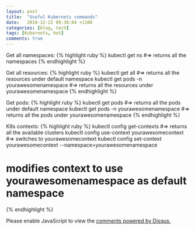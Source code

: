 ```yaml
---
layout: post
title:  "Useful Kubernets commands"
date:   2018-12-22 09:38:04 +1100
categories: [blog, tech]
tags: [Kubernets, hot]
comments: true
---
```

Get all namespaces:
{% highlight ruby %}
kubectl get ns
#=> returns all the namespaces
{% endhighlight %}

Get all resources:
{% highlight ruby %}
kubectl get all
#=> returns all the resources under default namespace
kubectl get pods -n yourawesomenamespace
#=> returns all the resources under yourawesomenamespace
{% endhighlight %}


Get pods:
{% highlight ruby %}
kubectl get pods
#=> returns all the pods under default namespace
kubectl get pods -n yourawesomenamespace
#=> returns all the pods under yourawesomenamespace
{% endhighlight %}


K8s contexts:
{% highlight ruby %}
kubectl config get-contexts
#=> returns all the available clusters
kubectl config use-context yourawesomecontext
#=> switches to yourawesomecontext
kubectl config set-context yourawesomecontext --namespace=yourawesomenamespace
# modifies context to use yourawesomenamespace as default namespace
{% endhighlight %}


<div id="disqus_thread"></div>
<script>

/**
*  RECOMMENDED CONFIGURATION VARIABLES: EDIT AND UNCOMMENT THE SECTION BELOW TO INSERT DYNAMIC VALUES FROM YOUR PLATFORM OR CMS.
*  LEARN WHY DEFINING THESE VARIABLES IS IMPORTANT: https://disqus.com/admin/universalcode/#configuration-variables*/
/*
var disqus_config = function () {
this.page.url = PAGE_URL;  // Replace PAGE_URL with your page's canonical URL variable
this.page.identifier = PAGE_IDENTIFIER; // Replace PAGE_IDENTIFIER with your page's unique identifier variable
};
*/
(function() { // DON'T EDIT BELOW THIS LINE
var d = document, s = d.createElement('script');
s.src = 'https://shibbirhossain-1.disqus.com/embed.js';
s.setAttribute('data-timestamp', +new Date());
(d.head || d.body).appendChild(s);
})();
</script>
<noscript>Please enable JavaScript to view the <a href="https://disqus.com/?ref_noscript">comments powered by Disqus.</a></noscript>
                            
